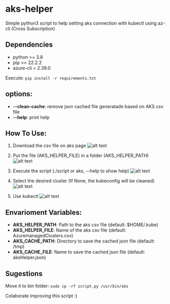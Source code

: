# aks-helper
Simple python3 script to help setting aks connection with kubectl using az-cli (Cross Subscription)

## Dependencies
- python >= 3.8
- pip >= 22.2.2
- azure-cli = 2.39.0

Execute:
```pip install -r requirements.txt``` 

## options:
- **--clean-cache**: remove json cached file generatade based on AKS csv file
- **--help**: print help

## How To Use:
1. Download the csv file on aks page
![alt text](https://github.com/ltmleo/aks-helper/blob/main/.images/export_csv.png?raw=true)

2. Put the file (AKS_HELPER_FILE) in a folder (AKS_HELPER_PATH)
![alt text](https://github.com/ltmleo/aks-helper/blob/main/.images/save_csv.png?raw=true)

3. Execute the script (./script or aks, --help to show help)
![alt text](https://github.com/ltmleo/aks-helper/blob/main/.images/execute_script.png?raw=true)

1. Select the desired cluster (If None, the kubeconfig will be cleaned)
![alt text](https://github.com/ltmleo/aks-helper/blob/main/.images/script_result.png?raw=true)

5. Use kubectl
![alt text](https://github.com/ltmleo/aks-helper/blob/main/.images/kubectl.png?raw=true)

## Envarioment Variables:
- **AKS_HELPER_PATH**: Path to the aks csv file (default: $HOME/.kube)
- **AKS_HELPER_FILE**: Name of the aks csv file (default: AzuremanagedClusters.csv)
- **AKS_CACHE_PATH**:  Directory to save the cached json file (default: /tmp)
- **AKS_CACHE_FILE**: Name to save the cached json file (default: aksHelper.json)

## Sugestions

Move it to bin folder:
```sudo cp -rf script.py /usr/bin/aks```

Colaborate improving this script :)
